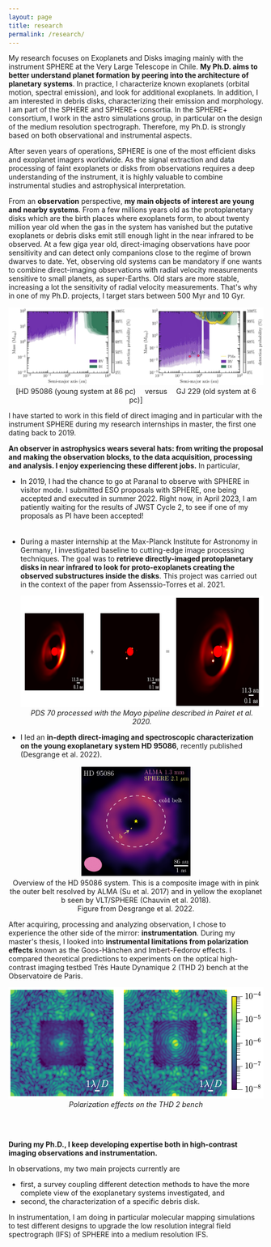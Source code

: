 ```yaml
---
layout: page
title: research
permalink: /research/
---
```


My research focuses on Exoplanets and Disks imaging mainly with the instrument SPHERE at the Very Large Telescope in Chile. <b>My Ph.D. aims to better understand planet formation by peering into the architecture of planetary systems</b>. In practice, I characterize known exoplanets (orbital motion, spectral emission), and look for additional exoplanets. In addition, I am interested in debris disks, characterizing their emission and morphology. 
I am part of the SPHERE and SPHERE+ consortia. In the SPHERE+ consortium, I work in the astro simulations group, in particular on the design of the medium resolution spectrograph. Therefore, my Ph.D. is strongly based on both observational and instrumental aspects.
  

After seven years of operations, SPHERE is one of the most efficient disks and exoplanet imagers worldwide. As the signal extraction and data processing of faint exoplanets or disks from observations requires a deep understanding of the instrument, it is highly valuable to combine instrumental studies and astrophysical interpretation. 

From an <b>observation</b> perspective, <b>my main objects of interest are young and nearby systems</b>. From a few millions years old as the protoplanetary disks which are the birth places where exoplanets form, to about twenty million year old when the gas in the system has vanished but the putative exoplanets or debris disks emit still enough light in the near infrared to be observed. At a few giga year old, direct-imaging observations have poor sensitivity and can detect only companions close to the regime of brown dwarves to date. Yet, observing old systems can be mandatory if one wants to combine direct-imaging observations with radial velocity measurements sensitive to small planets, as super-Earths. Old stars are more stable, increasing a lot the sensitivity of radial velocity measurements. That's why in one of my Ph.D. projects, I target stars between 500 Myr and 10 Gyr.

<p align="center">
<img src="/fig/detlims_2systems.jpg" width="800" >
  <br>
  [HD 95086 (young system at 86 pc) &emsp;versus&emsp; GJ 229 (old system at 6 pc)]
  <br>
</p>



I have started to work in this field of direct imaging and in particular with the instrument SPHERE during my research internships in master, the first one dating back to 2019. 

<b> An observer in astrophysics wears several hats: from writing the proposal and making the observation blocks, to the data acquisition, processing and analysis. I enjoy experiencing these different jobs.</b> In particular,  

<ul>
  <li> In 2019, I had the chance to go at Paranal to observe with SPHERE in visitor mode. I submitted ESO proposals with SPHERE, one being accepted and executed in summer 2022. Right now, in April 2023, I am patiently waiting for the results of JWST Cycle 2, to see if one of my proposals as PI have been accepted!</li> <br><br>

  
  <li> During a master internship at the Max-Planck Institute for Astronomy in Germany, I investigated baseline to cutting-edge image processing techniques. The goal was to <b>retrieve directly-imaged protoplanetary disks in near infrared to look for proto-exoplanets creating the observed substructures inside the disks</b>. This project was carried out in the context of the paper from Assenssio-Torres et al. 2021.</li>

  
  <p align="center">
  <img src="/fig/PDS70_details.png" height="220" > 
  <br>
  <i> PDS 70 processed with the Mayo pipeline described in Pairet et al. 2020. </i>
  <br>
  </p>


  <li> I led an <b>in-depth direct-imaging and spectroscopic characterization on the young exoplanetary system HD 95086</b>, recently published (Desgrange et al. 2022). </li>

    
</ul> 

  <p align="center">
  <img src="/fig/HD95086_overview.png" height="220" > 
  <br>
  </i> Overview of the HD 95086 system. This is a composite image with in pink the outer belt resolved by ALMA (Su et al. 2017) and in yellow the exoplanet b seen by VLT/SPHERE (Chauvin et al. 2018).
  <br> Figure from Desgrange et al. 2022.</i>
  <br>
  </p>


After acquiring, processing and analyzing observation, I chose to experience the other side of the mirror: <b>instrumentation</b>. During my master's thesis, I looked into <b>instrumental limitations from polarization effects</b> known as the Goos-Hänchen and Imbert-Fedorov effects. I compared theoretical predictions to experiments on the optical high-contrast imaging testbed Très Haute Dynamique 2 (THD 2) bench at the Observatoire de Paris.

 <p align="center">
 <img src="/fig/polar_thd2.png" height="220" >
  <br>
  <i> Polarization effects on the THD 2 bench </i>
  <br>
 </p>

 <br>  <br>

<b>During my Ph.D., I keep developing expertise both in high-contrast imaging observations and instrumentation. </b>
  
In observations, my two main projects currently are 
  
<ul>
  <li> first,  a survey coupling different detection methods to have the more complete view of the exoplanetary systems investigated, and </li>
  
  <li> second, the characterization of a specific debris disk. </li>
</ul> 

In instrumentation, I am doing in particular molecular mapping simulations to test different designs to upgrade the low resolution integral field spectrograph (IFS) of SPHERE into a medium resolution IFS.


